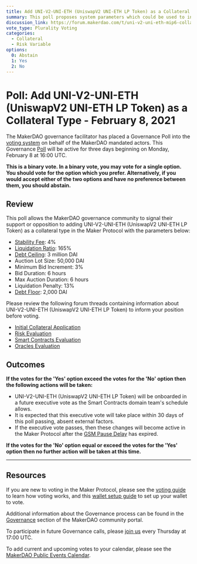 ```yaml
---
title: Add UNI-V2-UNI-ETH (UniswapV2 UNI-ETH LP Token) as a Collateral Type - February 8, 2021
summary: This poll proposes system parameters which could be used to initialize UNI-V2-UNI-ETH (UniswapV2 UNI-ETH LP Token) as a new collateral type.
discussion_link: https://forum.makerdao.com/t/uni-v2-uni-eth-mip6-collateral-onboarding-application/6185
vote_type: Plurality Voting
categories:
  - Collateral
  - Risk Variable
options:
  0: Abstain
  1: Yes
  2: No
---
```


# Poll: Add UNI-V2-UNI-ETH (UniswapV2 UNI-ETH LP Token) as a Collateral Type - February 8, 2021

The MakerDAO governance facilitator has placed a Governance Poll into the [voting system](https://vote.makerdao.com/polling) on behalf of the MakerDAO mandated actors. This Governance [Poll](https://community-development.makerdao.com/en/learn/governance/on-chain-gov) will be active for three days beginning on Monday, February 8 at 16:00 UTC.

**This is a binary vote. In a binary vote, you may vote for a single option. You should vote for the option which you prefer. Alternatively, if you would accept either of the two options and have no preference between them, you should abstain.**

## Review

This poll allows the MakerDAO governance community to signal their support or opposition to adding UNI-V2-UNI-ETH (UniswapV2 UNI-ETH LP Token) as a collateral type in the Maker Protocol with the parameters below:

- [Stability Fee](https://community-development.makerdao.com/en/learn/governance/param-stability-fee): 4%
- [Liquidation Ratio](https://community-development.makerdao.com/en/learn/governance/param-liquidation-ratio): 165%
- [Debt Ceiling](https://community-development.makerdao.com/en/learn/governance/param-debt-ceiling): 3 million DAI
- Auction Lot Size: 50,000 DAI
- Minimum Bid Increment: 3%
- Bid Duration: 6 hours
- Max Auction Duration: 6 hours
- Liquidation Penalty: 13%
- [Debt Floor](https://community-development.makerdao.com/en/learn/governance/param-debt-floor): 2,000 DAI

Please review the following forum threads containing information about UNI-V2-UNI-ETH (UniswapV2 UNI-ETH LP Token) to inform your position before voting.

- [Initial Collateral Application](https://forum.makerdao.com/t/uni-v2-uni-eth-mip6-collateral-onboarding-application/6185)
- [Risk Evaluation](https://forum.makerdao.com/t/uni-v2-uni-eth-collateral-onboarding-risk-evaluation/6383)
- [Smart Contracts Evaluation](https://forum.makerdao.com/t/uni-v2-uni-eth-erc20-token-smart-contract-technical-assessment/6328)
- [Oracles Evaluation](https://forum.makerdao.com/t/uni-v2-uni-eth-collateral-onboarding-oracle-assessment-mip10c3-sp24/6354)

## Outcomes

**If the votes for the 'Yes' option exceed the votes for the 'No' option then the following actions will be taken:**

- UNI-V2-UNI-ETH (UniswapV2 UNI-ETH LP Token) will be onboarded in a future executive vote as the Smart Contracts domain team's schedule allows.
- It is expected that this executive vote will take place within 30 days of this poll passing, absent external factors.
- If the executive vote passes, then these changes will become active in the Maker Protocol after the [GSM Pause Delay](https://community-development.makerdao.com/en/learn/governance/param-gsm-pause-delay) has expired.

**If the votes for the 'No' option equal or exceed the votes for the 'Yes' option then no further action will be taken at this time.**

---

## Resources

If you are new to voting in the Maker Protocol, please see the [voting guide](https://community-development.makerdao.com/en/learn/governance/how-voting-works/) to learn how voting works, and this [wallet setup guide](https://community-development.makerdao.com/en/learn/governance/voting-setup/) to set up your wallet to vote.

Additional information about the Governance process can be found in the [Governance](https://community-development.makerdao.com/en/learn/governance) section of the MakerDAO community portal.

To participate in future Governance calls, please [join us](https://github.com/makerdao/community/tree/master/governance/governance-and-risk-meetings) every Thursday at 17:00 UTC.

To add current and upcoming votes to your calendar, please see the [MakerDAO Public Events Calendar](https://calendar.google.com/calendar/embed?src=makerdao.com_3efhm2ghipksegl009ktniomdk%40group.calendar.google.com&ctz=UTC&mode=week&showCalendars=0&showPrint=0).
